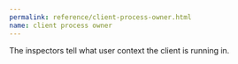 ```yaml
---
permalink: reference/client-process-owner.html
name: client process owner
---
```


The <client process owner> inspectors tell what user context the client is running in.
